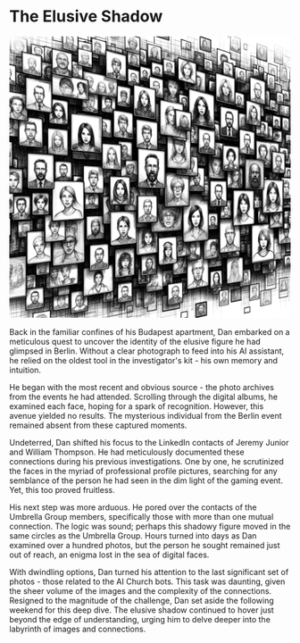 # The Elusive Shadow

![The people's faces](./images/20.faces.png "The people")

Back in the familiar confines of his Budapest apartment, Dan embarked on a meticulous quest to uncover the identity of the elusive figure he had glimpsed in Berlin. Without a clear photograph to feed into his AI assistant, he relied on the oldest tool in the investigator's kit - his own memory and intuition.

He began with the most recent and obvious source - the photo archives from the events he had attended. Scrolling through the digital albums, he examined each face, hoping for a spark of recognition. However, this avenue yielded no results. The mysterious individual from the Berlin event remained absent from these captured moments.

Undeterred, Dan shifted his focus to the LinkedIn contacts of Jeremy Junior and William Thompson. He had meticulously documented these connections during his previous investigations. One by one, he scrutinized the faces in the myriad of professional profile pictures, searching for any semblance of the person he had seen in the dim light of the gaming event. Yet, this too proved fruitless.

His next step was more arduous. He pored over the contacts of the Umbrella Group members, specifically those with more than one mutual connection. The logic was sound; perhaps this shadowy figure moved in the same circles as the Umbrella Group. Hours turned into days as Dan examined over a hundred photos, but the person he sought remained just out of reach, an enigma lost in the sea of digital faces.

With dwindling options, Dan turned his attention to the last significant set of photos - those related to the AI Church bots. This task was daunting, given the sheer volume of the images and the complexity of the connections. Resigned to the magnitude of the challenge, Dan set aside the following weekend for this deep dive. The elusive shadow continued to hover just beyond the edge of understanding, urging him to delve deeper into the labyrinth of images and connections.
